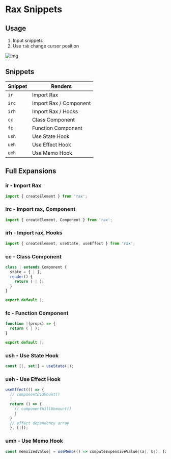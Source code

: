 # Rax Snippets

## Usage

1. Input snippets
2. Use `tab` change cursor position

![img](https://img.alicdn.com/tfs/TB1Xlqjq8v0gK0jSZKbXXbK2FXa-480-327.gif)

## Snippets

| Snippet | Renders                     |
| ------- | --------------------------- |
| `ir`    | Import Rax                  |
| `irc`   | Import Rax / Component      |
| `irh`   | Import Rax / Hooks          |
| `cc`    | Class Component             |
| `fc`    | Function Component          |
| `ush`   | Use State Hook              |
| `ueh`   | Use Effect Hook             |
| `umh`   | Use Memo Hook               |

## Full Expansions

### ir - Import Rax

```javascript
import { createElement } from 'rax';
```

### irc - Import rax, Component

```javascript
import { createElement, Component } from 'rax';
```

### irh - Import rax, Hooks

```javascript
import { createElement, useState, useEffect } from 'rax';
```

### cc - Class Component

```javascript
class | extends Component {
  state = { | },
  render() {
    return ( | );
  }
}

export default |;
```

### fc - Function Component

```javascript
function |(props) => {
  return ( | );
}

export default |;
```

### ush - Use State Hook
```javascript
const [|, set|] = useState(|);
```

### ueh - Use Effect Hook
```javascript
useEffect(() => {
  // componentDidMount()
  |
  return () => {
    // componentWillUnmount()
    |
  }
  // effect dependency array
  }, [|]);
```

### umh - Use Memo Hook
```javascript
const memoizedValue| = useMemo(() => computeExpensiveValue|(a|, b|), [a|, b|]);
```

